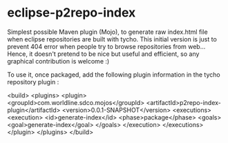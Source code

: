 eclipse-p2repo-index
====================

Simplest possible Maven plugin (Mojo), to generate raw index.html file when eclipse repositories are built with tycho.
This initial version is just to prevent 404 error when people try to browse repositories from web...
Hence, it doesn't pretend to be nice but useful and efficient, so any graphical contribution is welcome :)

To use it, once packaged, add the following plugin information in the tycho repository plugin : 

&lt;build&gt;
	&lt;plugins&gt;
		&lt;plugin&gt;
			&lt;groupId&gt;com.worldline.sdco.mojos&lt;/groupId&gt;
			&lt;artifactId&gt;p2repo-index-plugin&lt;/artifactId&gt;
			&lt;version&gt;0.0.1-SNAPSHOT&lt;/version&gt;
			&lt;executions&gt;
				&lt;execution&gt;
					&lt;id&gt;generate-index&lt;/id&gt;
					&lt;phase&gt;package&lt;/phase&gt;
					&lt;goals&gt;
						&lt;goal&gt;generate-index&lt;/goal&gt;
					&lt;/goals&gt;
				&lt;/execution&gt;
			&lt;/executions&gt;
		&lt;/plugin&gt;
	&lt;/plugins&gt;
&lt;/build&gt;
